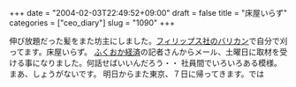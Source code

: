 +++
date = "2004-02-03T22:49:52+09:00"
draft = false
title = "床屋いらず"
categories = ["ceo_diary"]
slug = "1090"
+++

伸び放題だった髪をまた坊主にしました。<a href="http://www.dap.philips.co.jp/haircutter/index.html" target="_blank">フィリップス社のバリカン</a>で自分で刈ってます。床屋いらず。
<a href="http://www.fukuokaweb.jp/fukuokakeizai/index.html" target="_blank">ふくおか経済</a>の記者さんからメール、土曜日に取材を受ける事になりました。何話せばいいんだろう・・
社員間でいろいろある模様。まあ、しょうがないです。
明日からまた東京、７日に帰ってきます。では
